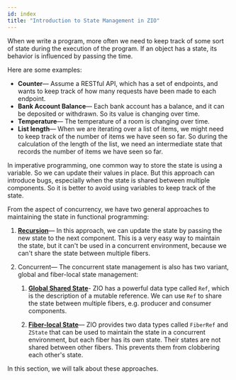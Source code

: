 ```yaml
---
id: index
title: "Introduction to State Management in ZIO"
---
```


When we write a program, more often we need to keep track of some sort of state during the execution of the program. If an object has a state, its behavior is influenced by passing the time.

Here are some examples:

- **Counter**— Assume a RESTful API, which has a set of endpoints, and wants to keep track of how many requests have been made to each endpoint.
- **Bank Account Balance**— Each bank account has a balance, and it can be deposited or withdrawn. So its value is changing over time.
- **Temperature**— The temperature of a room is changing over time.
- **List length**— When we are iterating over a list of items, we might need to keep track of the number of items we have seen so far. So during the calculation of the length of the list, we need an intermediate state that records the number of items we have seen so far.

In imperative programming, one common way to store the state is using a variable. So we can update their values in place. But this approach can introduce bugs, especially when the state is shared between multiple components. So it is better to avoid using variables to keep track of the state.

From the aspect of concurrency, we have two general approaches to maintaining the state in functional programming:
1. **[Recursion](state-management-using-recursion.md)**— In this approach, we can update the state by passing the new state to the next component. This is a very easy way to maintain the state, but it can't be used in a concurrent environment, because we can't share the state between multiple fibers.

2. Concurrent— The concurrent state management is also has two variant, global and fiber-local state management:

   1. **[Global Shared State](global-shared-state.md)**- ZIO has a powerful data type called `Ref`, which is the description of a mutable reference. We can use `Ref` to share the state between multiple fibers, e.g. producer and consumer components.

   2. **[Fiber-local State](fiber-local-state.md)**— ZIO provides two data types called `FiberRef` and `ZState` that can be used to maintain the state in a concurrent environment, but each fiber has its own state. Their states are not shared between other fibers. This prevents them from clobbering each other's state.

In this section, we will talk about these approaches.
